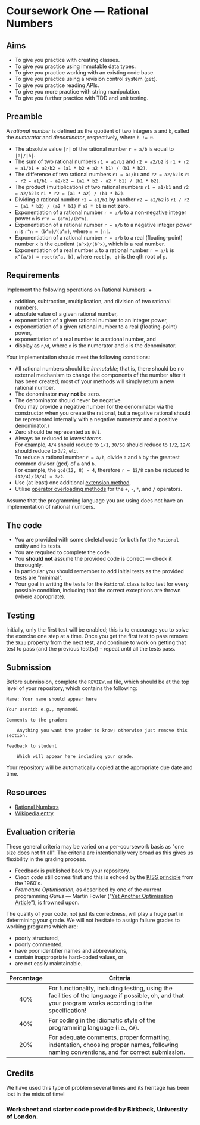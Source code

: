 # Coursework One — Rational Numbers

## Aims

+ To give you practice with creating classes.
+ To give you practice using immutable data types.
+ To give you practice working with an existing code base.
+ To give you practice using a revision control system (`git`).
+ To give you practice reading APIs.
+ To give you more practice with string manipulation.
+ To give you further practice with TDD and unit testing.

## Preamble

A *rational number* is defined as the quotient of two integers `a` and `b`, called the *numerator* and *denominator*, respectively, where `b != 0`.

+ The absolute value `|r|` of the rational number `r = a/b` is equal to `|a|/|b|`.
+ The sum of two rational numbers `r1 = a1/b1` and `r2 = a2/b2` is `r1 + r2 = a1/b1 + a2/b2 = (a1 * b2 + a2 * b1) / (b1 * b2)`.
+ The difference of two rational numbers `r1 = a1/b1` and `r2 = a2/b2` is `r1 - r2 = a1/b1 - a2/b2 = (a1 * b2 - a2 * b1) / (b1 * b2)`.
+ The product (multiplication) of two rational numbers `r1 = a1/b1` and `r2 = a2/b2` is `r1 * r2 = (a1 * a2) / (b1 * b2)`.
+ Dividing a rational number `r1 = a1/b1` by another `r2 = a2/b2` is `r1 / r2 = (a1 * b2) / (a2 * b1)` if `a2 * b1` is not zero.
+ Exponentiation of a rational number `r = a/b` to a non-negative integer power `n` is `r^n = (a^n)/(b^n)`.
+ Exponentiation of a rational number `r = a/b` to a negative integer power `n` is `r^n = (b^m)/(a^m)`, where `m = |n|`.
+ Exponentiation of a rational number `r = a/b` to a real (floating-point) number `x` is the quotient `(a^x)/(b^x)`, which is a real number.
+ Exponentiation of a real number `x` to a rational number `r = a/b` is `x^(a/b) = root(x^a, b)`, where `root(p, q)` is the `q`th root of `p`.

## Requirements

Implement the following operations on Rational Numbers:
+
+ addition, subtraction, multiplication, and division of two rational numbers,
+ absolute value of a given rational number,
+ exponentiation of a given rational number to an integer power, 
+ exponentiation of a given rational number to a real (floating-point) power, 
+ exponentiation of a real number to a rational number, and
+ display as `n/d`, where `n` is the numerator and `d` is the denominator.

Your implementation should meet the following conditions:

+ All rational numbers should be *immutable*; that is, there should be no external mechanism to change the components of the number after it has been created; most of your methods will simply return a new rational number.
+ The denominator **may not** be zero.
+ The denominator should never be negative.  
	(You may provide a negative number for the denominator via the constructor when you create the rational, but a negative rational should be represented internally with a negative numerator and a positive denominator.)
+ Zero should be represented as `0/1`.
+ Always be reduced to *lowest terms*.  
For example, `4/4` should reduce to `1/1`, `30/60` should reduce to `1/2`, `12/8` should reduce to `3/2`, etc.  
To reduce a rational number `r = a/b`, divide `a` and `b` by the greatest common divisor (gcd) of `a` and `b`.  
For example, the `gcd(12, 8) = 4`, therefore `r = 12/8` can be reduced to `(12/4)/(8/4) = 3/2`.
+ Use (at least) one additional [extension method][extension].
+ Utilise [operator overloading methods][overload] for the `+`, `-`, `*`, and `/` operators.

Assume that the programming language you are using does not have an implementation of rational numbers.

## The code

+ You are provided with some skeletal code for both for the `Rational` entity and its tests.
+ You are required to complete the code.
+ You **should not** assume the provided code is correct — check it thoroughly.
+ In particular you should remember to add initial tests as the provided tests are "minimal".
+ Your goal in writing the tests for the `Rational` class is too test for every possible condition, including that the correct exceptions are thrown (where appropriate).

## Testing

Initially, only the first test will be enabled; this is to encourage you to solve the exercise one step at a time.
Once you get the first test to pass remove the `Skip` property from the next test, and continue to work on getting that test to pass (and the previous test(s)) - repeat until all the tests pass.

## Submission

Before submission, complete the `REVIEW.md` file, which should be at the top level of your repository, which contains the following:

```
Name: Your name should appear here

Your userid: e.g., myname01

Comments to the grader:

	Anything you want the grader to know; otherwise just remove this section.

Feedback to student

	Which will appear here including your grade.
```

Your repository will be automatically copied at the appropriate due date and time.


## Resources

+ [Rational Numbers](https://www.mathsisfun.com/rational-numbers.html)
+ [Wikipedia entry](https://en.wikipedia.org/wiki/Rational_number)

## Evaluation criteria

These general criteria may be varied on a per-coursework basis as "one size does not fit all".
The criteria are intentionally very broad as this gives us flexibility in the grading process.

+ Feedback is published back to your repository.
+ *Clean code* still comes first and this is echoed by the [KISS principle](https://en.wikipedia.org/wiki/KISS_principle) from the 1960's.  
+ *Premature Optimisation*, as described by one of the current programming *Gurus* — Martin Fowler (“[Yet Another Optimisation Article](http://martinfowler.com/ieeeSoftware/yetOptimization.pdf)”), is frowned upon.

The quality of your code, not just its correctness, will play a huge part in determining your grade. 
We will not hesitate to assign failure grades to working programs which are:
+ poorly structured, 
+ poorly commented, 
+ have poor identifier names and abbreviations, 
+ contain inappropriate hard-coded values, or 
+ are not easily maintainable.

| Percentage | Criteria |
|:---------:|-----------|
| 40% | For functionality, including testing, using the facilities of the language if possible, oh, and that your program works according to the specification! |
| 40% | For coding in the idiomatic style of the programming language (i.e., `C#`).
| 20% | For adequate comments, proper formatting, indentation, choosing proper names, following naming conventions, and for correct submission. |


## Credits

We have used this type of problem several times and its heritage has been lost in the mists of time!

[extension]: https://msdn.microsoft.com/en-us//library/bb383977.aspx
[overload]: https://docs.microsoft.com/en-gb/dotnet/csharp/language-reference/operators/operator-overloading


### Worksheet and starter code provided by Birkbeck, University of London.
